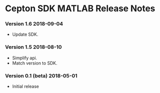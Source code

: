 # Cepton SDK MATLAB Release Notes

### Version 1.6 2018-09-04
* Update SDK.

### Version 1.5 2018-08-10
* Simplify api.
* Match version to SDK.

### Version 0.1 (beta) 2018-05-01
* Initial release
